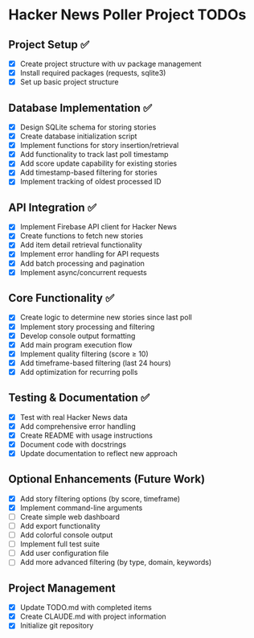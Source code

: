# Hacker News Poller Project TODOs

## Project Setup ✅
- [x] Create project structure with uv package management
- [x] Install required packages (requests, sqlite3)
- [x] Set up basic project structure

## Database Implementation ✅
- [x] Design SQLite schema for storing stories
- [x] Create database initialization script
- [x] Implement functions for story insertion/retrieval
- [x] Add functionality to track last poll timestamp
- [x] Add score update capability for existing stories
- [x] Add timestamp-based filtering for stories
- [x] Implement tracking of oldest processed ID

## API Integration ✅
- [x] Implement Firebase API client for Hacker News
- [x] Create functions to fetch new stories
- [x] Add item detail retrieval functionality
- [x] Implement error handling for API requests
- [x] Add batch processing and pagination
- [x] Implement async/concurrent requests

## Core Functionality ✅
- [x] Create logic to determine new stories since last poll
- [x] Implement story processing and filtering
- [x] Develop console output formatting
- [x] Add main program execution flow
- [x] Implement quality filtering (score ≥ 10)
- [x] Add timeframe-based filtering (last 24 hours)
- [x] Add optimization for recurring polls

## Testing & Documentation ✅
- [x] Test with real Hacker News data
- [x] Add comprehensive error handling
- [x] Create README with usage instructions
- [x] Document code with docstrings
- [x] Update documentation to reflect new approach

## Optional Enhancements (Future Work)
- [x] Add story filtering options (by score, timeframe)
- [x] Implement command-line arguments
- [ ] Create simple web dashboard
- [ ] Add export functionality
- [ ] Add colorful console output
- [ ] Implement full test suite
- [ ] Add user configuration file
- [ ] Add more advanced filtering (by type, domain, keywords)

## Project Management
- [x] Update TODO.md with completed items
- [x] Create CLAUDE.md with project information
- [x] Initialize git repository